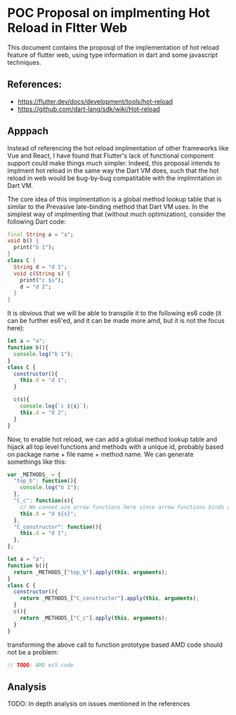 # POC Proposal on implmenting Hot Reload in Fltter Web

This document contains the proposql of the implementation of hot reload feature 
of flutter web, using type information in dart and some javascript techniques.

## References:

- https://flutter.dev/docs/development/tools/hot-reload
- https://github.com/dart-lang/sdk/wiki/Hot-reload

## Apppach

Instead of referencing the hot reload implmentation of other frameworks like 
Vue and React, I have found that Flutter's lack of functional component support 
could make things much simpler. Indeed, this proposal intends to implment hot 
reload in the same way the Dart VM does, such that the hot reload in web would 
be bug-by-bug compatitable with the implmntation in Dart VM.

The core idea of this implmentation is a global method lookup table that 
is similar to the Prevasive late-binding method that Dart VM uses. In the 
simplest way of implmenting that (without much optimization), consider the 
following Dart code:

```dart
final String a = "a";
void b() {
  print("b 1");
}
class C {
  String d = "d 1";
  void c(String s) {
    print("c $s");
    d = "d 2";
  }
}
```

It is obvious that we will be able to transpile it to the following es6 code 
(it can be further es6'ed, and it can be made more amd, but it is not the focus here):

```js
let a = "a";
function b(){
  console.log("b 1");
}
class C {
  constructor(){
    this.d = "d 1";
  }

  c(s){
    console.log(`c ${s}`);
    this.d = "d 2";
  }
}
```

Now, to enable hot reload, we can add a global method lookup table and hijack 
all top level functions and methods with a unique id, probably based on package 
name + file name + method name. We can generate somethings like this:

```js
var _METHODS_ = {
  "top_b": function(){
    console.log("b 1");
  },
  "C_c": function(s){
    // We cannot use arrow functions here since arrow functions binds autmatically
    this.d = "d ${s}";
  },
  "C_constructor": function(){
    this.d = "d 1";
  },
};

let a = "a";
function b(){
  return _METHODS_["top_b"].apply(this, arguments);
}
class C {
  constructor(){
    return _METHODS_["C_constructor"].apply(this, arguments);
  }
  c(){
    return _METHODS_["C_c"].apply(this, arguments);
  }
}

```

transforming the above call to function prototype based AMD code should not be 
a problem: 
```js
// TODO: AMD es5 code
```

## Analysis

TODO: In depth analysis on issues mentioned in the references
